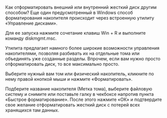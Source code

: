 Как отформатировать внешний или внутренний жесткий диск другим способом? Еще один предусмотренный в Windows способ форматирования накопителя происходит через встроенную утилиту «Управление дисками».

Для ее запуска нажмите сочетание клавиш Win + R и выполните команду diskmgmt.msc.

Утилита предлагает намного более широкие возможности управления накопителями, позволяя разбивать их на отдельные тома или объединять уже созданные разделы. Впрочем, если вам нужно просто отформатировать диск, то все максимально просто.

Выберите нужный вам том или физический накопитель, кликните по нему правой кнопкой мыши и нажмите «Форматировать».

Подберите название накопителя (Метка тома), выберите файловую систему и снимите или поставьте галку в чекбоксе напротив пункта «Быстрое форматирование». После этого нажмите «ОК» и подтвердите свое желание отформатировать жесткий диск с потерей всех хранящихся там данных.